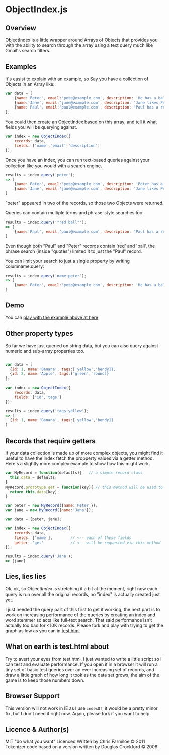 
ObjectIndex.js
==============

Overview
--------

ObjectIndex is a little wrapper around Arrays of Objects that provides you with the ability to search through the array using a text query much like Gmail's search filters.

Examples
--------

It's easist to explain with an example, so Say you have a collection of Objects in an Array like:

```javascript
var data = [
    {name:'Peter', email:'pete@example.com', description: 'He has a ball that is red'},
    {name:'Jane', email:'jane@example.com', description: 'Jane likes Peter'},
    {name:'Paul', email:'paul@example.com', description: 'Paul has a red ball'}
];
```
    
You could then create an ObjectIndex based on this array, and tell it what fields you will be querying against.

```javascript
var index = new ObjectIndex({
    records: data,
    fields: ['name','email','description']
});
```

Once you have an index, you can run text-based queries against your collection like you would with a search engine.

```javascript
results = index.query('peter');
=> [
    {name:'Peter', email:'pete@example.com', description: 'Peter has a ball'},
    {name:'Jane', email:'jane@example.com', description: 'Jane likes Peter'}
]
```

"peter" appeared in two of the records, so those two Objects were returned.

Queries can contain multiple terms and phrase-style searches too:

```javascript
results = index.query('"red ball"');
=> [
    {name:'Paul', email:'paul@example.com', description: 'Paul has a red ball'}
]
```

Even though both "Paul" and "Peter" records contain 'red' and 'ball', the phrase search (inside "quotes") limited it to just the "Paul" record.

You can limit your search to just a single property by writing columname:query:

```javascript
results = index.query('name:peter');
=> [
    {name:'Peter', email:'pete@example.com', description: 'He has a ball that is red'}
]
```

Demo
----

You can [play with the example above at here](http://chrisfarms.github.com/objectindex/example.html)

Other property types
--------------------

So far we have just queried on string data, but you can also query against numeric and sub-array properties too. 

```javascript

var data = [
  {id: 1, name:'Banana', tags:['yellow','bendy]},
  {id: 2, name:'Apple', tags:['green','round]}
];

var index = new ObjectIndex({
    records: data,
    fields: ['id','tags']
});

results = index.query('tags:yellow');
=> [
  {id: 1, name:'Banana', tags:['yellow','bendy]}
]
```

Records that require getters
----------------------------

If your data collection is made up of more complex objects, you might find it useful to have the index fetch the propperty values via a getter method. Here's a slightly more complex example to show how this might work.

```javascript
var MyRecord = function(defaults){   // a simple record class
  this.data = defaults;
}
MyRecord.prototype.get = function(key){ // this method will be used to fetch the properties
  return this.data[key];
}

var peter = new MyRecord({name:'Peter'});
var jane = new MyRecord({name:'Jane'});

var data = [peter, jane];

var index = new ObjectIndex({
    records: data,
    fields: ['name'],        // <-- each of these fields
    getter: 'get'            // <-- will be requested via this method
});

results = index.query('Jane');
=> [jane]
```

Lies, lies lies
---------------

Ok, ok, so Object*Index* is stretching it a bit at the moment, right now each query is run over all the original records, no "index" is actually created just yet.

I just needed the query part of this first to get it working, the next part is to work on increasing performance of the queries by creating an index and word stemmer so acts like full-text search. That said performance isn't actually too bad for <10K records. Please fork and play with trying to get the graph as low as you can in [test.html](file://localhost/Users/chrisfarms/Repositories/objectindex/test.html)


What on earth is test.html about
--------------------------------

Try to avert your eyes from test.html, I just wanted to write a little script so I can test and evaluate performance. If you open it in a browser it will run a tiny set of basic test queries over an ever increasing set of records, and draw a little graph of how long it took as the data set grows, the aim of the game is to keep those numbers down.


Browser Support
---------------

This version will not work in IE as I use `indexOf`, it would be a pretty minor fix, but I don't need it right now. Again, please fork if you want to help.


Licence & Author(s)
-------------------

MIT "do what you want" Licenced
Written by Chris Farmiloe © 2011
Tokenizer code based on a version written by Douglas Crockford © 2006


